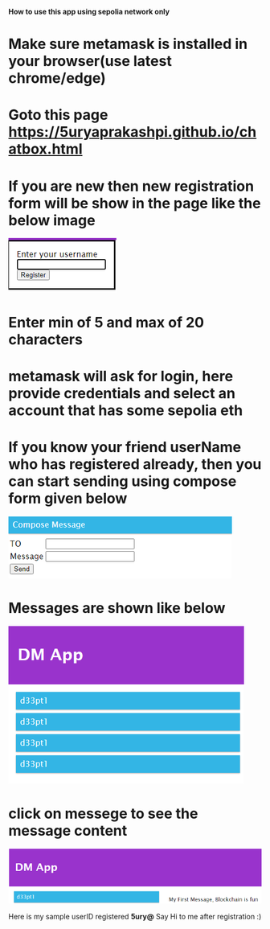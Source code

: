

**How to use this app using sepolia network only**
# Make sure metamask is installed in your browser(use latest chrome/edge)
# Goto this page https://5uryaprakashpi.github.io/chatbox.html
# If you are new then new registration form will be show in the page like the below image
![alt](https://github.com/5uryaprakashPi/5uryaprakashPi.github.io/blob/main/register.png)
# Enter min of 5 and max of 20 characters
# metamask will ask for login, here provide credentials and select an account that has some sepolia eth
# If you know your friend userName who has registered already, then you can start sending using compose form given below
![alt](https://github.com/5uryaprakashPi/5uryaprakashPi.github.io/blob/main/compose.png)
# Messages are shown like below
![alt](https://github.com/5uryaprakashPi/5uryaprakashPi.github.io/blob/main/messeges.png)
# click on messege to see the message content
![alt](https://github.com/5uryaprakashPi/5uryaprakashPi.github.io/blob/main/clickToSeeMessage.png)


Here is my sample userID registered **5ury@** Say Hi to me after registration :)